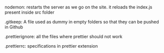 nodemon: restarts the server as we go on the site. it reloads the index.js present inside src folder

.gitkeep: A file used as dummy in empty folders so that they can be pushed in Github

.prettierignore: all the files where prettier should not work

.prettierrc: specifications in prettier extension